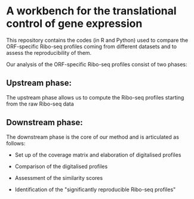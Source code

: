 

# A workbench for the translational control of gene expression

This repository contains the codes (in R and Python) used to compare the ORF-specific Ribo-seq profiles coming from different datasets and to assess the reproducibility of them.

Our analysis of the ORF-specific Ribo-seq profiles consist of two phases:

## Upstream phase:
The upstream phase allows us to compute the Ribo-seq profiles starting from the raw Ribo-seq data

## Downstream phase:
The downstream phase is the core of our method and is articulated as follows:

- Set up of the coverage matrix and elaboration of digitalised profiles

- Comparison of the digitalised profiles

- Assessment of the similarity scores

- Identification of the "significantly reproducible Ribo-seq profiles"
